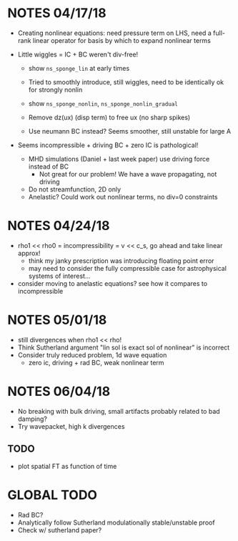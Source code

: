 # NOTES 04/17/18
- Creating nonlinear equations: need pressure term on LHS, need a full-rank
  linear operator for basis by which to expand nonlinear terms

- Little wiggles = IC + BC weren't div-free!
    - show `ns_sponge_lin` at early times

    - Tried to smoothly introduce, still wiggles, need to be identically ok for
      strongly nonlin
    - show `ns_sponge_nonlin`, `ns_sponge_nonlin_gradual`

    - Remove dz(ux) (disp term) to free ux (no sharp spikes)
    - Use neumann BC instead? Seems smoother, still unstable for large A

- Seems incompressible + driving BC + zero IC is pathological!
    - MHD simulations (Daniel + last week paper) use driving force instead of BC
        - Not great for our problem! We have a wave propagating, not driving
    - Do not streamfunction, 2D only
    - Anelastic? Could work out nonlinear terms, no div=0 constraints

# NOTES 04/24/18
- rho1 << rho0 = incompressibility = v << c\_s, go ahead and take linear approx!
    - think my janky prescription was introducing floating point error
    - may need to consider the fully compressible case for astrophysical systems
      of interest...
- consider moving to anelastic equations? see how it compares to incompressible

# NOTES 05/01/18
- still divergences when rho1 << rho!
- Think Sutherland argument "lin sol is exact sol of nonlinear" is incorrect
- Consider truly reduced problem, 1d wave equation
    - zero ic, driving + rad BC, weak nonlinear term

# NOTES 06/04/18
- No breaking with bulk driving, small artifacts probably related to bad
  damping?
- Try wavepacket, high k divergences

## TODO
- plot spatial FT as function of time

# GLOBAL TODO
- Rad BC?
- Analytically follow Sutherland modulationally stable/unstable proof
- Check w/ sutherland paper?
